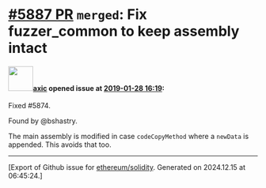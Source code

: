 # [\#5887 PR](https://github.com/ethereum/solidity/pull/5887) `merged`: Fix fuzzer_common to keep assembly intact

#### <img src="https://avatars.githubusercontent.com/u/20340?v=4" width="50">[axic](https://github.com/axic) opened issue at [2019-01-28 16:19](https://github.com/ethereum/solidity/pull/5887):

Fixed #5874.

Found by @bshastry.

The main assembly is modified in case `codeCopyMethod` where a `newData` is appended. This avoids that too.




-------------------------------------------------------------------------------



[Export of Github issue for [ethereum/solidity](https://github.com/ethereum/solidity). Generated on 2024.12.15 at 06:45:24.]

